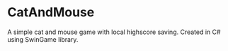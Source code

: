 # CatAndMouse
 A simple cat and mouse game with local highscore saving. Created in C# using SwinGame library.

